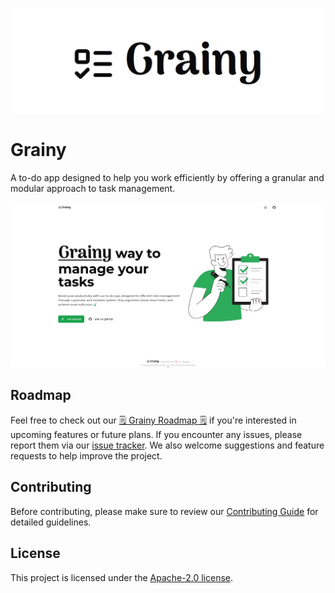 ![Grainy](/docs/assets/grainy.jpg)

# Grainy

A to-do app designed to help you work efficiently by offering a granular and modular approach to task management. 

![Grainy Preview](/public/images/grainy-preview.jpg)

## Roadmap

Feel free to check out our [🗒️ Grainy Roadmap 🗒️](https://trello.com/b/04tqvr00) if you're interested in upcoming features or future plans. If you encounter any issues, please report them via our [issue tracker](https://github.com/Ryuka25/grainy/issues). We also welcome suggestions and feature requests to help improve the project.

## Contributing

Before contributing, please make sure to review our [Contributing Guide](/CONTRIBUTING.md) for detailed guidelines.

## License

This project is licensed under the [Apache-2.0 license](/LICENSE).

